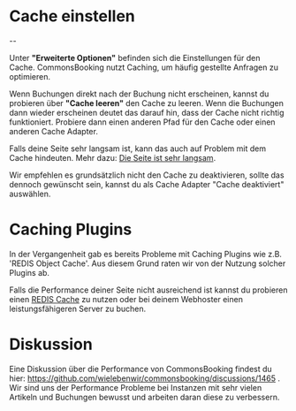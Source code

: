 # Cache einstellen

--

Unter **"Erweiterte Optionen"** befinden sich die Einstellungen für den Cache. CommonsBooking nutzt Caching, um häufig gestellte Anfragen zu optimieren.

Wenn Buchungen direkt nach der Buchung nicht erscheinen, kannst du probieren über **"Cache leeren"** den Cache zu leeren. Wenn die Buchungen dann wieder erscheinen deutet das darauf hin, dass der Cache nicht richtig funktioniert. Probiere dann einen anderen Pfad für den Cache oder einen anderen Cache Adapter.

Falls deine Seite sehr langsam ist, kann das auch auf Problem mit dem Cache hindeuten.
Mehr dazu: [Die Seite ist sehr langsam](/dokumentation/haeufige-fragen-faq/die-seite-ist-sehr-langsam).

Wir empfehlen es grundsätzlich nicht den Cache zu deaktivieren, sollte das dennoch gewünscht sein, kannst du als Cache Adapter "Cache deaktiviert" auswählen.

# Caching Plugins
In der Vergangenheit gab es bereits Probleme mit Caching Plugins wie z.B. 'REDIS Object Cache'. Aus diesem Grund raten wir von der Nutzung solcher Plugins ab.

Falls die Performance deiner Seite nicht ausreichend ist kannst du probieren einen [REDIS Cache](http://redis.io) zu nutzen oder bei deinem Webhoster einen leistungsfähigeren Server zu buchen.

# Diskussion
Eine Diskussion über die Performance von CommonsBooking findest du hier: https://github.com/wielebenwir/commonsbooking/discussions/1465 . Wir sind uns der Performance Probleme bei Instanzen mit sehr vielen Artikeln und Buchungen bewusst und arbeiten daran diese zu verbessern.
